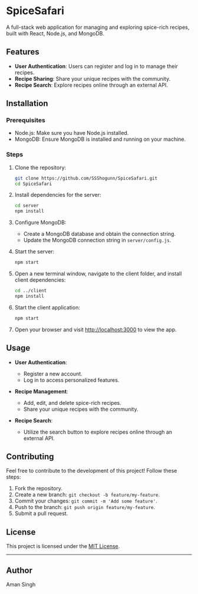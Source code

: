 # SpiceSafari

A full-stack web application for managing and exploring spice-rich recipes, built with React, Node.js, and MongoDB.

## Features

- **User Authentication**: Users can register and log in to manage their recipes.
- **Recipe Sharing**: Share your unique recipes with the community.
- **Recipe Search**: Explore recipes online through an external API.

## Installation

### Prerequisites
- Node.js: Make sure you have Node.js installed.
- MongoDB: Ensure MongoDB is installed and running on your machine.

### Steps
1. Clone the repository:

    ```bash
    git clone https://github.com/SSShogunn/SpiceSafari.git
    cd SpiceSafari
    ```

2. Install dependencies for the server:

    ```bash
    cd server
    npm install
    ```

3. Configure MongoDB:

    - Create a MongoDB database and obtain the connection string.
    - Update the MongoDB connection string in `server/config.js`.

4. Start the server:

    ```bash
    npm start
    ```

5. Open a new terminal window, navigate to the client folder, and install client dependencies:

    ```bash
    cd ../client
    npm install
    ```

6. Start the client application:

    ```bash
    npm start
    ```

7. Open your browser and visit [http://localhost:3000](http://localhost:3000) to view the app.

## Usage

- **User Authentication**:
  - Register a new account.
  - Log in to access personalized features.
  
- **Recipe Management**:
  - Add, edit, and delete spice-rich recipes.
  - Share your unique recipes with the community.

- **Recipe Search**:
  - Utilize the search button to explore recipes online through an external API.

## Contributing

Feel free to contribute to the development of this project! Follow these steps:

1. Fork the repository.
2. Create a new branch: `git checkout -b feature/my-feature`.
3. Commit your changes: `git commit -m 'Add some feature'`.
4. Push to the branch: `git push origin feature/my-feature`.
5. Submit a pull request.

## License

This project is licensed under the [MIT License](LICENSE).

---

## Author

Aman Singh
